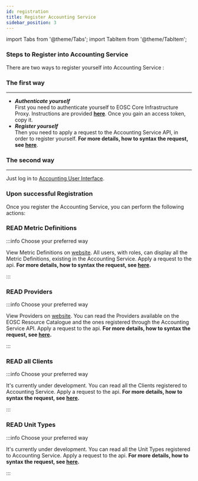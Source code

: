 ```yaml
---
id: registration
title: Register Accounting Service
sidebar_position: 3
---
```

import Tabs from '@theme/Tabs';
import TabItem from '@theme/TabItem';


### Steps to Register into Accounting Service

There are two ways to register yourself into Accounting Service :

### The first way
---

- **_Authenticate yourself_**<br/>
First you need to authenticate yourself to EOSC Core Infrastructure Proxy. Instructions are provided <b><a href="https://argoeu.github.io/argo-accounting/docs/authentication/authenticating_clients">here</a></b>. Once you gain an access token, copy it.<br/>
- **_Register yourself_**<br/>
Then you need to apply a request to the Accounting Service API, in order to register yourself. <b> For more details, how to syntax the request, see <a href="https://argoeu.github.io/argo-accounting/docs/api/client#post---client-registration">here</a></b>.<br/>

### The second way
---
Just log in to [Accounting User Interface](https://accounting.eosc-portal.eu/).


### Upon successful Registration

Once you register the Accounting Service, you can perform the following actions:


### READ Metric Definitions
:::info Choose your preferred way

<Tabs>
  <TabItem value="ui" label="User Interface">View Metric Definitions on <a href="https://accounting.eosc-portal.eu/metrics-definitions">website</a>.</TabItem>
  <TabItem value="http" label="HTTP Request">All users, with roles, can display all the Metric Definitions, existing in the Accounting Service. Apply a request to the api.
<b> For more details, how to syntax the request, see <a href="https://argoeu.github.io/argo-accounting/docs/api/metric_definition#get----fetch-all-metric-definitions">here</a>.</b></TabItem>
</Tabs>

:::


### READ Providers
:::info Choose your preferred way

<Tabs>
  <TabItem value="ui" label="User Interface">View Providers on <a href="https://accounting.eosc-portal.eu/providers">website</a>.</TabItem>
  <TabItem value="http" label="HTTP Request">You can read the Providers available on the EOSC Resource Catalogue and the ones registered through the Accounting Service API. Apply a request to the api. <b> For more details, how to syntax the request, see  <a href="https://argoeu.github.io/argo-accounting/docs/api/provider#get---fetch-all-registered-providers">here</a>.</b></TabItem>
</Tabs>

:::
 

### READ all Clients
:::info Choose your preferred way

<Tabs>
  <TabItem value="ui" label="User Interface">It's currently under development.</TabItem>
  <TabItem value="http" label="HTTP Request">You can read all the Clients registered to Accounting Service. Apply a request to the api. <b> For more details, how to syntax the request, see  <a href="https://argoeu.github.io/argo-accounting/docs/api/client#get---read-the-registered-clients">here</a>.</b></TabItem>
</Tabs>

:::

### READ Unit Types
:::info Choose your preferred way

<Tabs>
  <TabItem value="ui" label="User Interface">It's currently under development.</TabItem>
  <TabItem value="http" label="HTTP Request">You can read all the Unit Types registered to Accounting Service. Apply a request to the api. <b> For more details, how to syntax the request, see  <a href="https://argoeu.github.io/argo-accounting/docs/api/unit_type#get----fetch-all-the-unit-types">here</a>.</b></TabItem>
</Tabs>

:::


















